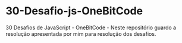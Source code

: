 # 30-Desafio-js-OneBitCode
30 Desafios de JavaScript - OneBitCode - Neste repositório guardo a resolução apresentada por mim para resolução dos desafios.
